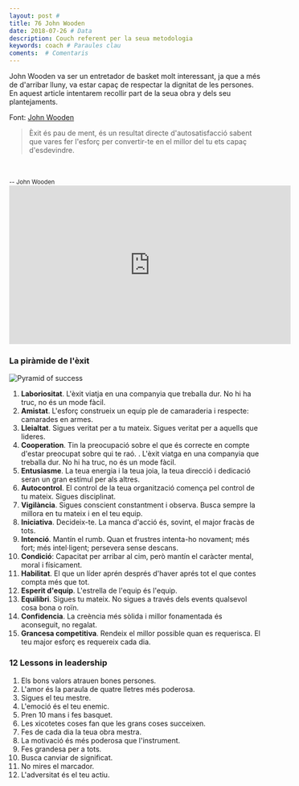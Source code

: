```yaml
---
layout: post #
title: 76 John Wooden
date: 2018-07-26 # Data
description: Couch referent per la seua metodologia
keywords: coach # Paraules clau
coments:  # Comentaris
---
```


John Wooden va ser un entretador de basket molt interessant, ja que a més de d'arribar lluny, va estar capaç de respectar la dignitat de les persones. En aquest article intentarem recollir part de la seua obra y dels seu plantejaments.

Font: [John Wooden](http://www.coachwooden.com/)

> Èxit és pau de ment, és un resultat directe d'autosatisfacció sabent que vares fer l'esforç per convertir-te en el millor del tu ets capaç d'esdevindre.
<br />
<br />
<small>-- John Wooden</small>


<iframe width="560" height="315" src="https://www.youtube.com/embed/0MM-psvqiG8" frameborder="0" allow="autoplay; encrypted-media" allowfullscreen></iframe>


### La piràmide de l'èxit

![Pyramid of success](http://www.coachwooden.com/files/PyramidThinkingSuccess.jpg)

1. **Laboriositat**. L'èxit viatja en una companyia que treballa dur. No hi ha truc, no és un mode fàcil.
2. **Amistat**. L'esforç construeix un equip ple de camaraderia i respecte: camarades en armes.
3. **Lleialtat**. Sigues veritat per a tu mateix. Sigues veritat per a aquells que lideres.
4. **Cooperation**. Tin la preocupació sobre el que és correcte en compte d'estar preocupat sobre qui te raó.
. L'èxit viatga en una companyia que treballa dur. No hi ha truc, no és un mode fàcil.
5. **Entusiasme**. La teua energia i la teua joia, la teua direcció i dedicació seran un gran estímul per als altres.
6. **Autocontrol**. El control de la teua organització comença pel control de tu mateix. Sigues disciplinat.
7. **Vigilància**. Sigues conscient constantment i observa. Busca sempre la millora en tu mateix i en el teu equip.
8. **Iniciativa**. Decideix-te. La manca d'acció és, sovint, el major fracàs de tots.
9. **Intenció**. Mantín el rumb. Quan et frustres intenta-ho novament; més fort; més intel·ligent; persevera sense descans.
10. **Condició**: Capacitat per arribar al cim, però mantín el caràcter mental, moral i físicament.
11. **Habilitat**. El que un líder aprén després d'haver aprés tot el que contes compta més que tot.
12. **Esperit d'equip**. L'estrella de l'equip és l'equip.
13. **Equilibri**. Sigues tu mateix. No sigues a través dels events qualsevol cosa bona o roïn.
14. **Confidencia**. La creència més sòlida i millor fonamentada és aconseguit, no regalat.
15. **Grancesa competitiva**. Rendeix el millor possible quan es requerisca. El teu major esforç es requereix cada dia.


### 12 Lessons in leadership

1. Els bons valors atrauen bones persones.
2. L'amor és la paraula de quatre lletres més poderosa.
3. Sigues el teu mestre.
4. L'emoció és el teu enemic.
5. Pren 10 mans i fes basquet.
6. Les xicotetes coses fan que les grans coses succeixen.
7. Fes de cada dia la teua obra mestra.
8. La motivació és més poderosa que l'instrument.
9. Fes grandesa per a tots.
10. Busca canviar de significat.
11. No mires el marcador.
12. L'adversitat és el teu actiu.
